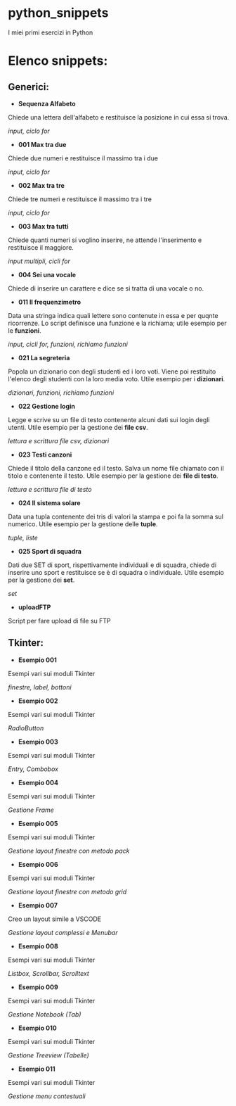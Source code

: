 # python_snippets
I miei primi esercizi in Python

# Elenco snippets:

## Generici:

- **Sequenza Alfabeto**

Chiede una lettera dell'alfabeto e restituisce la posizione in cui essa si trova.

_input, ciclo for_

- **001 Max tra due**

Chiede due numeri e restituisce il massimo tra i due

_input, ciclo for_

- **002 Max tra tre**

Chiede tre numeri e restituisce il massimo tra i tre

_input, ciclo for_

- **003 Max tra tutti**

Chiede quanti numeri si voglino inserire, ne attende l'inserimento e restituisce il maggiore.

_input multipli, cicli for_

- **004 Sei una vocale**

Chiede di inserire un carattere e dice se si tratta di una vocale o no. 

- **011 Il frequenzimetro**

Data una stringa indica quali lettere sono contenute in essa e per quqnte ricorrenze.
Lo script definisce una funzione e la richiama; utile esempio per le **funzioni**.

_input, cicli for, funzioni, richiamo funzioni_

- **021 La segreteria**

Popola un dizionario con degli studenti ed i loro voti. Viene poi restituito l'elenco degli studenti con la loro media voto. 
Utile esempio per i **dizionari**.

_dizionari, funzioni, richiamo funzioni_

- **022 Gestione login**

Legge e scrive su un file di testo contenente alcuni dati sui login degli utenti. 
Utile esempio per la gestione dei **file csv**.

_lettura e scrittura file csv, dizionari_

- **023 Testi canzoni**

Chiede il titolo della canzone ed il testo. Salva un nome file chiamato con il titolo e contenente il testo. 
Utile esempio per la gestione dei **file di testo**.

_lettura e scrittura file di testo_

- **024 Il sistema solare**

Data una tupla contenente dei tris di valori la stampa e poi fa la somma sul numerico. 
Utile esempio per la gestione delle **tuple**.

_tuple, liste_

- **025 Sport di squadra**

Dati due SET di sport, rispettivamente individuali e di squadra, chiede di inserire uno sport e restituisce se è di squadra o individuale. 
Utile esempio per la gestione dei **set**.

_set_


- **uploadFTP**

Script per fare upload di file su FTP

## Tkinter:

- **Esempio 001**

Esempi vari sui moduli Tkinter

_finestre, label, bottoni_

- **Esempio 002**

Esempi vari sui moduli Tkinter

_RadioButton_

- **Esempio 003**

Esempi vari sui moduli Tkinter

_Entry, Combobox_

- **Esempio 004**

Esempi vari sui moduli Tkinter

_Gestione Frame_

- **Esempio 005**

Esempi vari sui moduli Tkinter

_Gestione layout finestre con metodo pack_

- **Esempio 006**

Esempi vari sui moduli Tkinter

_Gestione layout finestre con metodo grid_

- **Esempio 007**

Creo un layout simile a VSCODE

_Gestione layout complessi e Menubar_

- **Esempio 008**

Esempi vari sui moduli Tkinter

_Listbox, Scrollbar, Scrolltext_

- **Esempio 009**

Esempi vari sui moduli Tkinter

_Gestione Notebook (Tab)_

- **Esempio 010**

Esempi vari sui moduli Tkinter

_Gestione Treeview (Tabelle)_

- **Esempio 011**

Esempi vari sui moduli Tkinter

_Gestione menu contestuali_